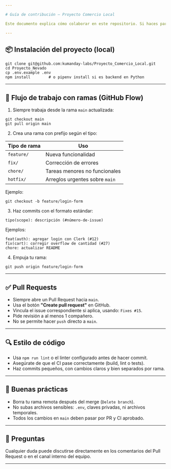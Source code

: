 ```yaml
---

# Guía de contribución – Proyecto Comercio Local

Este documento explica cómo colaborar en este repositorio. Si haces parte del equipo de desarrollo, sigue estas reglas para mantener la calidad y orden del proyecto.

---
```


## 📦 Instalación del proyecto (local)

```
git clone git@github.com:kumanday-labs/Proyecto_Comercio_Local.git
cd Proyecto_Nevado
cp .env.example .env
npm install        # o pipenv install si es backend en Python
```

---

## 🌱 Flujo de trabajo con ramas (GitHub Flow)

1. Siempre trabaja desde la rama `main` actualizada:

```
git checkout main
git pull origin main
```

2. Crea una rama con prefijo según el tipo:

| Tipo de rama | Uso                            |
| ------------ | ------------------------------ |
| `feature/`   | Nueva funcionalidad            |
| `fix/`       | Corrección de errores          |
| `chore/`     | Tareas menores no funcionales  |
| `hotfix/`    | Arreglos urgentes sobre `main` |

Ejemplo:

```
git checkout -b feature/login-form
```

3. Haz commits con el formato estándar:

```
tipo(scope): descripción (#número-de-issue)
```

Ejemplos:

```
feat(auth): agregar login con Clerk (#12)
fix(cart): corregir overflow de cantidad (#27)
chore: actualizar README
```

4. Empuja tu rama:

```
git push origin feature/login-form
```

---

## ✅ Pull Requests

* Siempre abre un Pull Request hacia `main`.
* Usa el botón **"Create pull request"** en GitHub.
* Vincula el issue correspondiente si aplica, usando: `Fixes #15`.
* Pide revisión a al menos 1 compañero.
* No se permite hacer `push` directo a `main`.

---

## 🔍 Estilo de código

* Usa `npm run lint` o el linter configurado antes de hacer commit.
* Asegúrate de que el CI pase correctamente (build, lint o tests).
* Haz commits pequeños, con cambios claros y bien separados por rama.

---

## 📄 Buenas prácticas

* Borra tu rama remota después del merge (`Delete branch`).
* No subas archivos sensibles: `.env`, claves privadas, ni archivos temporales.
* Todos los cambios en `main` deben pasar por PR y CI aprobado.

---

## 💬 Preguntas

Cualquier duda puede discutirse directamente en los comentarios del Pull Request o en el canal interno del equipo.

---
